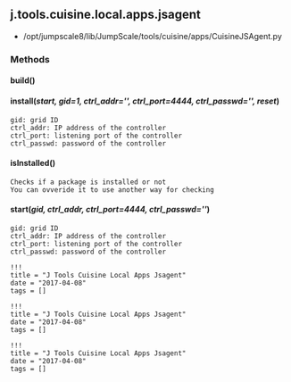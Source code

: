 <!-- toc -->
## j.tools.cuisine.local.apps.jsagent

- /opt/jumpscale8/lib/JumpScale/tools/cuisine/apps/CuisineJSAgent.py

### Methods

#### build() 

#### install(*start, gid=1, ctrl_addr='', ctrl_port=4444, ctrl_passwd='', reset*) 

```
gid: grid ID
ctrl_addr: IP address of the controller
ctrl_port: listening port of the controller
ctrl_passwd: password of the controller

```

#### isInstalled() 

```
Checks if a package is installed or not
You can ovveride it to use another way for checking

```

#### start(*gid, ctrl_addr, ctrl_port=4444, ctrl_passwd=''*) 

```
gid: grid ID
ctrl_addr: IP address of the controller
ctrl_port: listening port of the controller
ctrl_passwd: password of the controller

```


```
!!!
title = "J Tools Cuisine Local Apps Jsagent"
date = "2017-04-08"
tags = []
```

```
!!!
title = "J Tools Cuisine Local Apps Jsagent"
date = "2017-04-08"
tags = []
```

```
!!!
title = "J Tools Cuisine Local Apps Jsagent"
date = "2017-04-08"
tags = []
```
